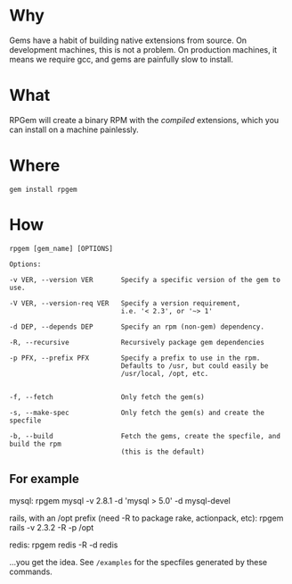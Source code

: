 # Why

Gems have a habit of building native extensions from source.
On development machines, this is not a problem.
On production machines, it means we require gcc, and
gems are painfully slow to install.


# What

RPGem will create a binary RPM with the *compiled* extensions,
which you can install on a machine painlessly.

# Where

    gem install rpgem

# How

    rpgem [gem_name] [OPTIONS]

    Options:

    -v VER, --version VER       Specify a specific version of the gem to use.

    -V VER, --version-req VER   Specify a version requirement,
                                i.e. '< 2.3', or '~> 1'

    -d DEP, --depends DEP       Specify an rpm (non-gem) dependency.

    -R, --recursive             Recursively package gem dependencies

    -p PFX, --prefix PFX        Specify a prefix to use in the rpm.
                                Defaults to /usr, but could easily be
                                /usr/local, /opt, etc.


    -f, --fetch                 Only fetch the gem(s)

    -s, --make-spec             Only fetch the gem(s) and create the specfile

    -b, --build                 Fetch the gems, create the specfile, and build the rpm
                                (this is the default)

## For example

mysql:
    rpgem mysql -v 2.8.1 -d 'mysql > 5.0' -d mysql-devel

rails, with an /opt prefix (need -R to package rake, actionpack, etc):
    rpgem rails -v 2.3.2 -R -p /opt

redis:
    rpgem redis -R -d redis

...you get the idea.  See `/examples` for the specfiles generated by these commands.
